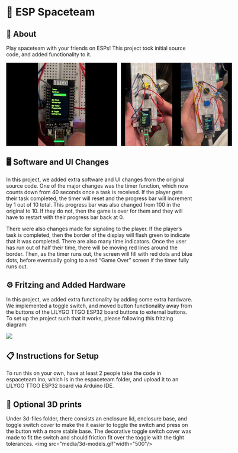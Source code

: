# 🚀 ESP Spaceteam 
##  👾 About
Play spaceteam with your friends on ESPs! 
This project took initial source code, and added functionality to it. 
<div style="display: flex;">
    <img src="media/failed.gif" width="300" style="margin-right: 10px;" />
    <img src="media/success.gif"width="300"/>
</div>

## 🖥️ Software and UI Changes

In this project, we added extra software and UI changes from the original source code.  One of the major changes was the timer function, which now counts down from 40 seconds once a task is received. If the player gets their task completed, the timer will reset and the progress bar will increment by 1 out of 10 total. This progress bar was also changed from 100 in the original to 10. If they do not, then the game is over for them and they will have to restart with their progress bar back at 0.

There were also changes made for signaling to the player. If the player’s task is completed, then the border of the display will flash green to indicate that it was completed. There are also many time indicators. Once the user has run out of half their time, there will be moving red lines around the border. Then, as the timer runs out, the screen will fill with red dots and blue dots, before eventually going to a red “Game Over” screen if the timer fully runs out.

## ⚙️ Fritzing and Added Hardware

In this project, we added extra functionality by adding some extra hardware. We implemented a toggle switch, and moved button functionality away from the buttons of the LILYGO TTGO ESP32 board buttons to external buttons. To set up the project such that it works, please following this fritzing diagram:

![](https://i.ibb.co/98D61rx/bqXG0Tj.png)

## 📋 Instructions for Setup

To run this on your own, have at least 2 people take the code in espaceteam.ino, which is in the espaceteam folder, and upload it to an LILYGO TTGO ESP32 board via Arduino IDE. 

## 🤖 Optional 3D prints

Under 3d-files folder, there consists an enclosure lid, enclosure base, and toggle switch cover to make the it easier to toggle the switch and press on the button with a more stable base. The decorative toggle switch cover was made to fit the switch and should friction fit over the toggle with the tight tolerances. 
<img src="media/3d-models.gif"width="500"/>